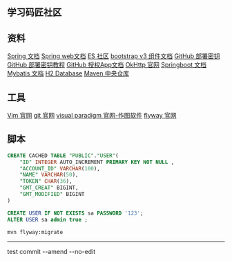 ## 学习码匠社区

## 资料
[Spring 文档](https://spring.io/guides)
[Spring web文档](https://spring.io/guides/gs/serving-web-content/)
[ES 社区](https://elasticsearch.cn/explore/)
[bootstrap v3 组件文档](https://getbootstrap.com/docs/3.3/components/#navbar)
[GitHub 部署密钥](https://docs.github.com/en/developers/overview/managing-deploy-keys#deploy-keys)
[GitHub 部署密钥教程](https://www.cnblogs.com/luhouxiang/p/5668118.html)
[GitHub 授权App文档](https://docs.github.com/en/developers/apps/building-oauth-apps)
[OkHttp 官网](https://square.github.io/okhttp/)
[Springboot 文档](https://docs.spring.io/spring-boot/docs/2.1.4.RELEASE/reference/htmlsingle/#boot-features-embedded-database-support)
[Mybatis 文档](https://mybatis.org/spring-boot-starter/mybatis-spring-boot-autoconfigure/)
[H2 Database](https://www.h2database.com/html/quickstart.html)
[Maven 中央仓库](https://mvnrepository.com/)

## 工具
[Vim 官网](https://www.vim.org/download.php#pc)
[git 官网](https://git-scm.com/downloads)
[visual paradigm 官网-作图软件](https://www.visual-paradigm.com/cn/)
[flyway 官网](https://flywaydb.org/getstarted/firststeps/maven)


## 脚本
```sql
CREATE CACHED TABLE "PUBLIC"."USER"(
    "ID" INTEGER AUTO_INCREMENT PRIMARY KEY NOT NULL ,
    "ACCOUNT_ID" VARCHAR(100),
    "NAME" VARCHAR(50),
    "TOKEN" CHAR(36),
    "GMT_CREAT" BIGINT,
    "GMT_MODIFIED" BIGINT
)

CREATE USER IF NOT EXISTS sa PASSWORD '123';
ALTER USER sa admin true ;
```

```bash
mvn flyway:migrate
```
---
test commit --amend --no-edit
